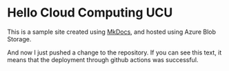 # Hello Cloud Computing UCU

This is a sample site created using [MkDocs](https://www.mkdocs.org/), and hosted using Azure Blob Storage.

And now I just pushed a change to the repository. If you can see this text, it means that the deployment through github actions was successful.
